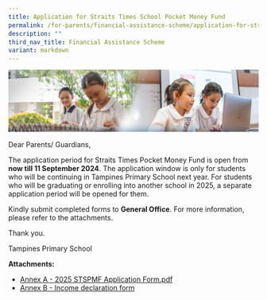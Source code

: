 ```yaml
---
title: Application for Straits Times School Pocket Money Fund
permalink: /for-parents/financial-assistance-scheme/application-for-straits-times-school-pocket-money-fund/
description: ""
third_nav_title: Financial Assistance Scheme
variant: markdown
---
```

![](/images/ForParents.jpg)

Dear Parents/ Guardians,

The application period for Straits Times Pocket Money Fund is open from **now till 11 September 2024**. The application window is only for students who will be continuing in Tampines Primary School next year. For students who will be graduating or enrolling into another school in 2025, a separate application period will be opened for them.

Kindly submit completed forms to **General Office**. For more information, please refer to the attachments.

Thank you.

Tampines Primary School

**Attachments:**
* [Annex A - 2025 STSPMF Application Form.pdf](/files/Annex_A___2025_STSPMF_Application_Form.pdf)
* [Annex B - Income declaration form](/files/annex%20b%20-%20income%20declaration%20form.pdf)